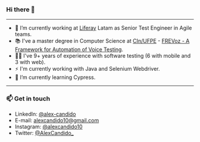 ### Hi there 👋
---
- 🔭 I’m currently working at [Liferay](https://www.liferay.com/) Latam as Senior Test Engineer in Agile teams.
- 📚 I've a master degree in Computer Science at [CIn/UFPE](https://portal.cin.ufpe.br/) - [FREVoz - A Framework for Automation of Voice Testing](https://repositorio.ufpe.br/handle/123456789/26695).
- 👨‍💻 I've 9+ years of experience with software testing (6 with mobile and 3 with web).
- ⚡ I'm currently working with Java and Selenium Webdriver.
- 🌱 I’m currently learning Cypress.
---
### 📫 Get in touch
- LinkedIn: [@alex-candido](https://www.linkedin.com/in/alex-candido/)
- E-mail: alexcandido10@gmail.com
- Instagram: [@alexcandido10](https://www.instagram.com/alexcandido10)
- Twitter: [@AlexCandido_](https://twitter.com/AlexCandido_)


<!--
**alexcandidos/alexcandidos** is a ✨ _special_ ✨ repository because its `README.md` (this file) appears on your GitHub profile.

Here are some ideas to get you started:

- 🔭 I’m currently working at @liferay...
- 🌱 I’m currently learning ...
- 👯 I’m looking to collaborate on ...
- 🤔 I’m looking for help with ...
- 💬 Ask me about ...
- 📫 How to reach me: ...
- 😄 Pronouns: ...
- ⚡ Fun fact: ...
-->
